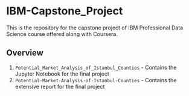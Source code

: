 # IBM-Capstone_Project
This is the repository for the capstone project of IBM Professional Data Science course offered along with Coursera.

## Overview

1. `Potential_Market_Analysis_of_Istanbul_Counties` - Contains the Jupyter Notebook for the final project
2. `Potential-Market-Analysis-of-Istanbul-Counties` - Contains the extensive report for the final project

 
